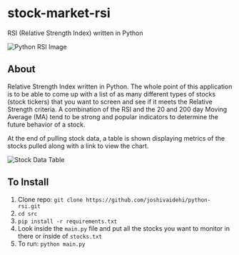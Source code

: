 # stock-market-rsi

RSI (Relative Strength Index) written in Python

![Python RSI Image](https://github.com/mtamer/python-rsi/blob/master/src/images/example.png)

## About

Relative Strength Index written in Python. The whole point of this application is to be able to come up with a list of as many different types of stocks (stock tickers) that you want to screen and see if it meets the Relative Strength criteria. A combination of the RSI and the 20 and 200 day Moving Average (MA) tend to be strong and popular indicators to determine the future behavior of a stock.

At the end of pulling stock data, a table is shown displaying metrics of the stocks pulled along with a link to view the chart.

![Stock Data Table](https://github.com/mtamer/python-rsi/blob/master/src/images/pulled-data-table.png)

## To Install

1. Clone repo: `git clone https://github.com/joshivaidehi/python-rsi.git`
2. `cd src`
3. `pip install -r requirements.txt`
4. Look inside the `main.py` file and put all the stocks you want to monitor in there or inside of `stocks.txt`
5. To run: `python main.py`
